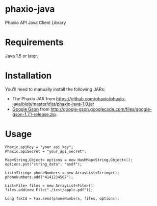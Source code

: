 phaxio-java
===========

Phaxio API Java Client Library


Requirements
===========
Java 1.5 or later.

Installation
============

You'll need to manually install the following JARs:

* The Phaxio JAR from https://github.com/phaxio/phaxio-java/blob/master/dist/phaxio-java-1.0.jar
* [Google Gson](http://code.google.com/p/google-gson/) from <http://google-gson.googlecode.com/files/google-gson-1.7.1-release.zip>.

Usage
=====

    Phaxio.apiKey = "your_api_key";
    Phaxio.apiSecret = "your_api_secret";
    
    Map<String,Object> options = new HashMap<String,Object>();
    options.put("string_data", "asdf");

    List<String> phoneNumbers = new ArrayList<String>();
    phoneNumbers.add("4141234567");

    List<File> files = new ArrayList<File>();
    files.add(new File("./test/apple.pdf"));

    Long faxId = Fax.send(phoneNumbers, files, options);
